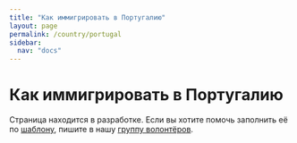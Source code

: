```yaml
---
title: "Как иммигрировать в Португалию"
layout: page
permalink: /country/portugal
sidebar:
  nav: "docs"
---
```


# Как иммигрировать в Португалию

Страница находится в разработке. Если вы хотите помочь заполнить её по [шаблону](/template), пишите в нашу [группу волонтёров](https://t.me/+FHi3FnJaoWJkMDAx).
